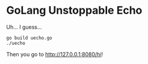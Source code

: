 # GoLang Unstoppable Echo

Uh...  I guess...

~~~
go build uecho.go
./uecho
~~~

Then you go to http://127.0.0.1:8080/hi!


